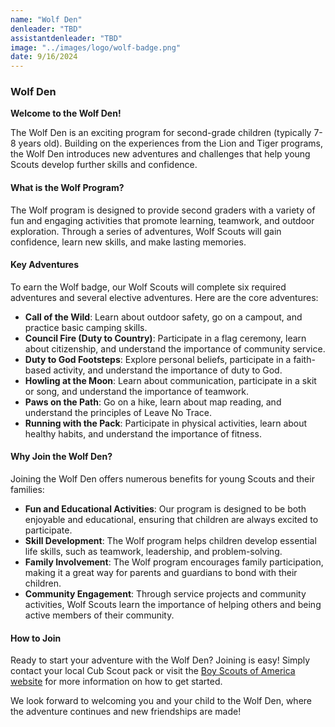 ```yaml
---
name: "Wolf Den"
denleader: "TBD"
assistantdenleader: "TBD"
image: "../images/logo/wolf-badge.png"
date: 9/16/2024
---
```


### Wolf Den

**Welcome to the Wolf Den!**

The Wolf Den is an exciting program for second-grade children (typically 7-8 years old). Building on the experiences from the Lion and Tiger programs, the Wolf Den introduces new adventures and challenges that help young Scouts develop further skills and confidence.

#### What is the Wolf Program?

The Wolf program is designed to provide second graders with a variety of fun and engaging activities that promote learning, teamwork, and outdoor exploration. Through a series of adventures, Wolf Scouts will gain confidence, learn new skills, and make lasting memories.

#### Key Adventures

To earn the Wolf badge, our Wolf Scouts will complete six required adventures and several elective adventures. Here are the core adventures:

- **Call of the Wild**: Learn about outdoor safety, go on a campout, and practice basic camping skills.
- **Council Fire (Duty to Country)**: Participate in a flag ceremony, learn about citizenship, and understand the importance of community service.
- **Duty to God Footsteps**: Explore personal beliefs, participate in a faith-based activity, and understand the importance of duty to God.
- **Howling at the Moon**: Learn about communication, participate in a skit or song, and understand the importance of teamwork.
- **Paws on the Path**: Go on a hike, learn about map reading, and understand the principles of Leave No Trace.
- **Running with the Pack**: Participate in physical activities, learn about healthy habits, and understand the importance of fitness.

#### Why Join the Wolf Den?

Joining the Wolf Den offers numerous benefits for young Scouts and their families:

- **Fun and Educational Activities**: Our program is designed to be both enjoyable and educational, ensuring that children are always excited to participate.
- **Skill Development**: The Wolf program helps children develop essential life skills, such as teamwork, leadership, and problem-solving.
- **Family Involvement**: The Wolf program encourages family participation, making it a great way for parents and guardians to bond with their children.
- **Community Engagement**: Through service projects and community activities, Wolf Scouts learn the importance of helping others and being active members of their community.

#### How to Join

Ready to start your adventure with the Wolf Den? Joining is easy! Simply contact your local Cub Scout pack or visit the [Boy Scouts of America website](https://www.scouting.org/programs/cub-scouts/adventures/wolf/) for more information on how to get started.

We look forward to welcoming you and your child to the Wolf Den, where the adventure continues and new friendships are made!